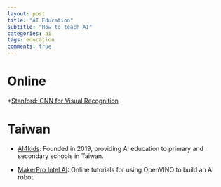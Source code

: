```yaml
---
layout: post
title: "AI Education"
subtitle: "How to teach AI"
categories: ai
tags: education
comments: true
---
```

# Online
*[Stanford: CNN for Visual Recognition](http://cs231n.stanford.edu/)

# Taiwan
* [AI4kids](https://edge.aif.tw/ai_education_for_next_generation/):
Founded in 2019, providing AI education to primary and secondary schools in Taiwan.

* [MakerPro Intel AI](https://makerpro.cc/learning/):
 Online tutorials for using OpenVINO to build an AI robot. 